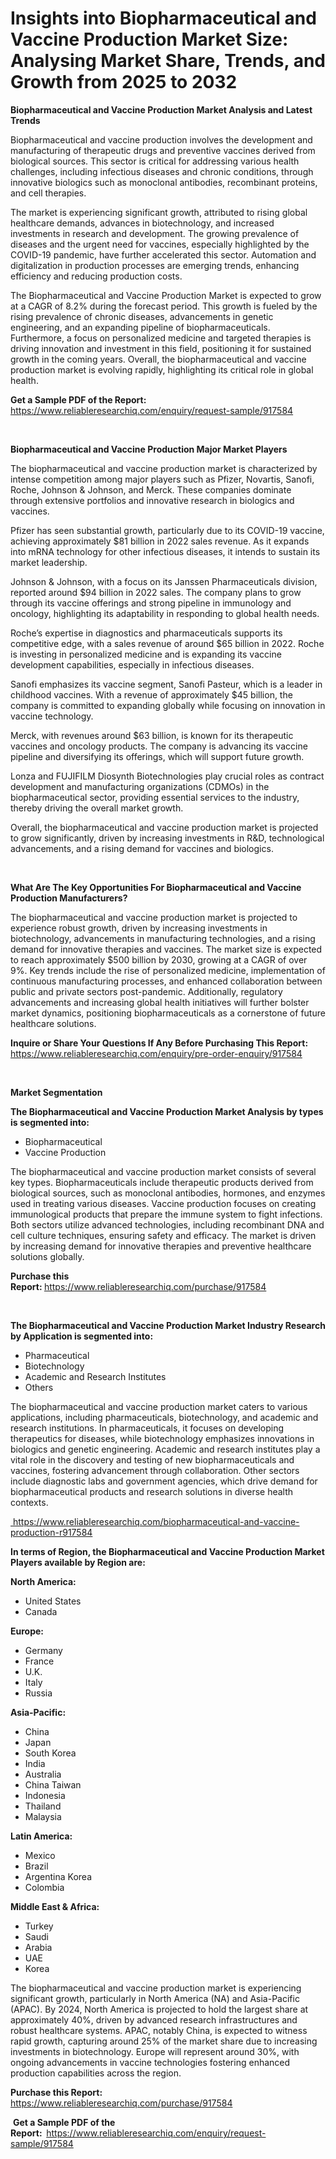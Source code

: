 <p><h1>Insights into Biopharmaceutical and Vaccine Production Market Size: Analysing Market Share, Trends, and Growth from 2025 to 2032</h1></p><p><strong>Biopharmaceutical and Vaccine Production Market Analysis and Latest Trends</strong></p>
<p><p>Biopharmaceutical and vaccine production involves the development and manufacturing of therapeutic drugs and preventive vaccines derived from biological sources. This sector is critical for addressing various health challenges, including infectious diseases and chronic conditions, through innovative biologics such as monoclonal antibodies, recombinant proteins, and cell therapies.</p><p>The market is experiencing significant growth, attributed to rising global healthcare demands, advances in biotechnology, and increased investments in research and development. The growing prevalence of diseases and the urgent need for vaccines, especially highlighted by the COVID-19 pandemic, have further accelerated this sector. Automation and digitalization in production processes are emerging trends, enhancing efficiency and reducing production costs.   </p><p>The Biopharmaceutical and Vaccine Production Market is expected to grow at a CAGR of 8.2% during the forecast period. This growth is fueled by the rising prevalence of chronic diseases, advancements in genetic engineering, and an expanding pipeline of biopharmaceuticals. Furthermore, a focus on personalized medicine and targeted therapies is driving innovation and investment in this field, positioning it for sustained growth in the coming years. Overall, the biopharmaceutical and vaccine production market is evolving rapidly, highlighting its critical role in global health.</p></p>
<p><strong>Get a Sample PDF of the Report:&nbsp;</strong> <a href="https://www.reliableresearchiq.com/enquiry/request-sample/917584?utm_campaign=2890&utm_medium=2&utm_source=Github&utm_content=ia&utm_term=18042025&utm_id=biopharmaceutical-and-vaccine-production">https://www.reliableresearchiq.com/enquiry/request-sample/917584</a></p>
<p>&nbsp;</p>
<p><strong>Biopharmaceutical and Vaccine Production Major Market Players</strong></p>
<p><p>The biopharmaceutical and vaccine production market is characterized by intense competition among major players such as Pfizer, Novartis, Sanofi, Roche, Johnson & Johnson, and Merck. These companies dominate through extensive portfolios and innovative research in biologics and vaccines.</p><p>Pfizer has seen substantial growth, particularly due to its COVID-19 vaccine, achieving approximately $81 billion in 2022 sales revenue. As it expands into mRNA technology for other infectious diseases, it intends to sustain its market leadership.</p><p>Johnson & Johnson, with a focus on its Janssen Pharmaceuticals division, reported around $94 billion in 2022 sales. The company plans to grow through its vaccine offerings and strong pipeline in immunology and oncology, highlighting its adaptability in responding to global health needs.</p><p>Roche’s expertise in diagnostics and pharmaceuticals supports its competitive edge, with a sales revenue of around $65 billion in 2022. Roche is investing in personalized medicine and is expanding its vaccine development capabilities, especially in infectious diseases.</p><p>Sanofi emphasizes its vaccine segment, Sanofi Pasteur, which is a leader in childhood vaccines. With a revenue of approximately $45 billion, the company is committed to expanding globally while focusing on innovation in vaccine technology.</p><p>Merck, with revenues around $63 billion, is known for its therapeutic vaccines and oncology products. The company is advancing its vaccine pipeline and diversifying its offerings, which will support future growth.</p><p>Lonza and FUJIFILM Diosynth Biotechnologies play crucial roles as contract development and manufacturing organizations (CDMOs) in the biopharmaceutical sector, providing essential services to the industry, thereby driving the overall market growth.</p><p>Overall, the biopharmaceutical and vaccine production market is projected to grow significantly, driven by increasing investments in R&D, technological advancements, and a rising demand for vaccines and biologics.</p></p>
<p>&nbsp;</p>
<p><strong>What Are The Key Opportunities For Biopharmaceutical and Vaccine Production Manufacturers?</strong></p>
<p><p>The biopharmaceutical and vaccine production market is projected to experience robust growth, driven by increasing investments in biotechnology, advancements in manufacturing technologies, and a rising demand for innovative therapies and vaccines. The market size is expected to reach approximately $500 billion by 2030, growing at a CAGR of over 9%. Key trends include the rise of personalized medicine, implementation of continuous manufacturing processes, and enhanced collaboration between public and private sectors post-pandemic. Additionally, regulatory advancements and increasing global health initiatives will further bolster market dynamics, positioning biopharmaceuticals as a cornerstone of future healthcare solutions.</p></p>
<p><strong>Inquire or Share Your Questions If Any Before Purchasing This Report:</strong> <a href="https://www.reliableresearchiq.com/enquiry/pre-order-enquiry/917584?utm_campaign=2890&utm_medium=2&utm_source=Github&utm_content=ia&utm_term=18042025&utm_id=biopharmaceutical-and-vaccine-production">https://www.reliableresearchiq.com/enquiry/pre-order-enquiry/917584</a></p>
<p>&nbsp;</p>
<p><strong>Market Segmentation</strong></p>
<p><strong>The Biopharmaceutical and Vaccine Production Market Analysis by types is segmented into:</strong></p>
<p><ul><li>Biopharmaceutical</li><li>Vaccine Production</li></ul></p>
<p><p>The biopharmaceutical and vaccine production market consists of several key types. Biopharmaceuticals include therapeutic products derived from biological sources, such as monoclonal antibodies, hormones, and enzymes used in treating various diseases. Vaccine production focuses on creating immunological products that prepare the immune system to fight infections. Both sectors utilize advanced technologies, including recombinant DNA and cell culture techniques, ensuring safety and efficacy. The market is driven by increasing demand for innovative therapies and preventive healthcare solutions globally.</p></p>
<p><strong>Purchase this Report:&nbsp;</strong><a href="https://www.reliableresearchiq.com/purchase/917584?utm_campaign=2890&utm_medium=2&utm_source=Github&utm_content=ia&utm_term=18042025&utm_id=biopharmaceutical-and-vaccine-production">https://www.reliableresearchiq.com/purchase/917584</a></p>
<p>&nbsp;</p>
<p><strong>The Biopharmaceutical and Vaccine Production Market Industry Research by Application is segmented into:</strong></p>
<p><ul><li>Pharmaceutical</li><li>Biotechnology</li><li>Academic and Research Institutes</li><li>Others</li></ul></p>
<p><p>The biopharmaceutical and vaccine production market caters to various applications, including pharmaceuticals, biotechnology, and academic and research institutions. In pharmaceuticals, it focuses on developing therapeutics for diseases, while biotechnology emphasizes innovations in biologics and genetic engineering. Academic and research institutes play a vital role in the discovery and testing of new biopharmaceuticals and vaccines, fostering advancement through collaboration. Other sectors include diagnostic labs and government agencies, which drive demand for biopharmaceutical products and research solutions in diverse health contexts.</p></p>
<p><a href="https://www.reliableresearchiq.com/biopharmaceutical-and-vaccine-production-r917584?utm_campaign=2890&utm_medium=2&utm_source=Github&utm_content=ia&utm_term=18042025&utm_id=biopharmaceutical-and-vaccine-production">&nbsp;https://www.reliableresearchiq.com/biopharmaceutical-and-vaccine-production-r917584</a></p>
<p><strong>In terms of Region, the Biopharmaceutical and Vaccine Production Market Players available by Region are:</strong></p>
<p>
    <p> <strong> North America: </strong>
        <ul>
            <li>United States</li>
            <li>Canada</li>
        </ul>
        </p> 
    <p> <strong> Europe: </strong>
        <ul>
            <li>Germany</li>
            <li>France</li>
            <li>U.K.</li>
            <li>Italy</li>
            <li>Russia</li>
        </ul>
        </p> 
    <p> <strong> Asia-Pacific: </strong>
        <ul>
            <li>China</li>
            <li>Japan</li>
            <li>South Korea</li>
            <li>India</li>
            <li>Australia</li>
            <li>China Taiwan</li>
            <li>Indonesia</li>
            <li>Thailand</li>
            <li>Malaysia</li>
        </ul>
        </p> 
    <p> <strong> Latin America: </strong>
        <ul>
            <li>Mexico</li>
            <li>Brazil</li>
            <li>Argentina Korea</li>
            <li>Colombia</li>
        </ul>
        </p> 
    <p> <strong> Middle East & Africa: </strong>
        <ul>
            <li>Turkey</li>
            <li>Saudi</li>
            <li>Arabia</li>
            <li>UAE</li>
            <li>Korea</li>
        </ul>
    </p>
    </p>
<p><p>The biopharmaceutical and vaccine production market is experiencing significant growth, particularly in North America (NA) and Asia-Pacific (APAC). By 2024, North America is projected to hold the largest share at approximately 40%, driven by advanced research infrastructures and robust healthcare systems. APAC, notably China, is expected to witness rapid growth, capturing around 25% of the market share due to increasing investments in biotechnology. Europe will represent around 30%, with ongoing advancements in vaccine technologies fostering enhanced production capabilities across the region.</p></p>
<p><strong>Purchase this Report: </strong><a href="https://www.reliableresearchiq.com/purchase/917584?utm_campaign=2890&utm_medium=2&utm_source=Github&utm_content=ia&utm_term=18042025&utm_id=biopharmaceutical-and-vaccine-production">https://www.reliableresearchiq.com/purchase/917584</a></p>
<p>&nbsp;<strong>Get a Sample PDF of the Report:&nbsp;&nbsp;</strong><a href="https://www.reliableresearchiq.com/enquiry/request-sample/917584?utm_campaign=2890&utm_medium=2&utm_source=Github&utm_content=ia&utm_term=18042025&utm_id=biopharmaceutical-and-vaccine-production">https://www.reliableresearchiq.com/enquiry/request-sample/917584</a></p>
<p><strong></strong></p>
<p><p></p><p></p><p></p></p>